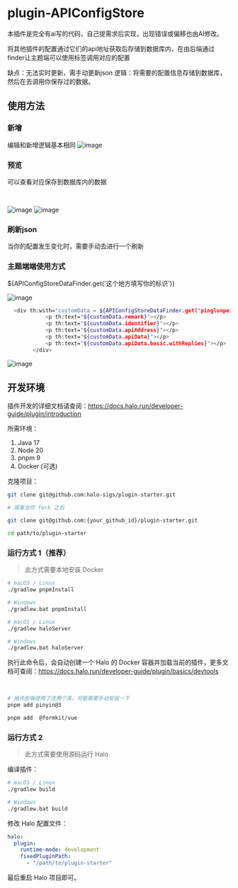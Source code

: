 # plugin-APIConfigStore

本插件是完全有ai写的代码，自己提需求后实现，出现错误或偏移也由AI修改。


将其他插件的配置通过它们的api地址获取后存储到数据库内，在由后端通过finder让主题端可以使用标签调用对应的配置

缺点：无法实时更新，需手动更新json
逻辑：将需要的配置信息存储到数据库，然后在去调用你保存过的数据。

## 使用方法

### 新增

编辑和新增逻辑基本相同
![image](https://github.com/user-attachments/assets/b51c5c01-e8b9-4521-ba48-3183f90b834b)

### 预览 

可以查看对应保存到数据库内的数据

<br/>

![image](https://github.com/user-attachments/assets/cd5d8bba-7c1b-4dea-bfe9-6ea6b55b5766)
![image](https://github.com/user-attachments/assets/004b75f0-9c9a-48a3-8f43-6d63135d3cd3)

### 刷新json

当你的配置发生变化时，需要手动去进行一个刷新

### 主题端端使用方式

${APIConfigStoreDataFinder.get('这个地方填写你的标识')}

![image](https://github.com/user-attachments/assets/0704d52b-e4b6-40df-b537-7f5cd524ae05)


```sh
  <div th:with="customData = ${APIConfigStoreDataFinder.get('pinglunpeizhi')}">
            <p th:text="${customData.remark}"></p>
            <p th:text="${customData.identifier}"></p>
            <p th:text="${customData.apiAddress}"></p>
            <p th:text="${customData.apiData}"></p>
            <p th:text="${customData.apiData.basic.withReplies}"></p>
        </div>
```
![image](https://github.com/user-attachments/assets/85fe075c-5bff-4972-8383-45598598b09a)


## 开发环境

插件开发的详细文档请查阅：<https://docs.halo.run/developer-guide/plugin/introduction>

所需环境：

1. Java 17
2. Node 20
3. pnpm 9
4. Docker (可选)

克隆项目：

```sh
git clone git@github.com:halo-sigs/plugin-starter.git

# 或者当你 fork 之后

git clone git@github.com:{your_github_id}/plugin-starter.git
```

```sh
cd path/to/plugin-starter
```

### 运行方式 1（推荐）

> 此方式需要本地安装 Docker

```sh
# macOS / Linux
./gradlew pnpmInstall

# Windows
./gradlew.bat pnpmInstall 
```

```sh
# macOS / Linux
./gradlew haloServer

# Windows
./gradlew.bat haloServer
```

执行此命令后，会自动创建一个 Halo 的 Docker 容器并加载当前的插件，更多文档可查阅：<https://docs.halo.run/developer-guide/plugin/basics/devtools>

<br/>

```sh
# 插件前端使用了这两个库，可能需要手动安装一下
pnpm add pinyin@3

pnpm add  @formkit/vue
```

### 运行方式 2

> 此方式需要使用源码运行 Halo

编译插件：

```sh
# macOS / Linux
./gradlew build

# Windows
./gradlew.bat build
```

修改 Halo 配置文件：

```yaml
halo:
  plugin:
    runtime-mode: development
    fixedPluginPath:
      - "/path/to/plugin-starter"
```

最后重启 Halo 项目即可。
